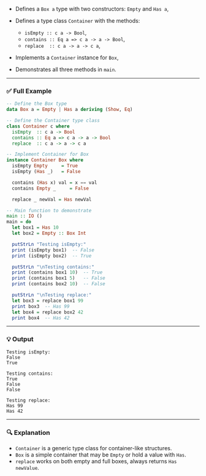 
* Defines a `Box a` type with two constructors: `Empty` and `Has a`,
* Defines a type class `Container` with the methods:

  * `isEmpty :: c a -> Bool`,
  * `contains :: Eq a => c a -> a -> Bool`,
  * `replace  :: c a -> a -> c a`,
* Implements a `Container` instance for `Box`,
* Demonstrates all three methods in `main`.

---

### ✅ Full Example

```haskell
-- Define the Box type
data Box a = Empty | Has a deriving (Show, Eq)

-- Define the Container type class
class Container c where
  isEmpty  :: c a -> Bool
  contains :: Eq a => c a -> a -> Bool
  replace  :: c a -> a -> c a

-- Implement Container for Box
instance Container Box where
  isEmpty Empty     = True
  isEmpty (Has _)   = False

  contains (Has x) val = x == val
  contains Empty _     = False

  replace _ newVal = Has newVal

-- Main function to demonstrate
main :: IO ()
main = do
  let box1 = Has 10
  let box2 = Empty :: Box Int

  putStrLn "Testing isEmpty:"
  print (isEmpty box1)  -- False
  print (isEmpty box2)  -- True

  putStrLn "\nTesting contains:"
  print (contains box1 10)  -- True
  print (contains box1 5)   -- False
  print (contains box2 10)  -- False

  putStrLn "\nTesting replace:"
  let box3 = replace box1 99
  print box3  -- Has 99
  let box4 = replace box2 42
  print box4  -- Has 42
```

---

### 💡 Output

```
Testing isEmpty:
False
True

Testing contains:
True
False
False

Testing replace:
Has 99
Has 42
```

---

### 🔍 Explanation

* `Container` is a generic type class for container-like structures.
* `Box` is a simple container that may be `Empty` or hold a value with `Has`.
* `replace` works on both empty and full boxes, always returns `Has newValue`.


